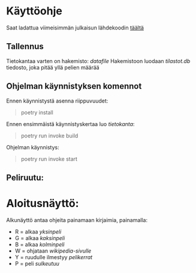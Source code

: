 # Käyttöohje
Saat ladattua viimeisimmän julkaisun lähdekoodin [täältä]()

## Tallennus
Tietokantaa varten on hakemisto: *datafile*
Hakemistoon luodaan *tilastot.db* tiedosto, joka pitää yllä pelien määrää

## Ohjelman käynnistyksen komennot
Ennen käynnistystä asenna riippuvuudet:
> poetry install

Ennen ensimmäistä käynnistyskertaa luo *tietokanta*:
> poetry run invoke build

Ohjelman käynnistys:
> poetry run invoke start

## Peliruutu:
# Aloitusnäyttö:
Alkunäyttö antaa ohjeita painamaan kirjaimia, painamalla:
- R = alkaa *yksinpeli*
- G = alkaa *kaksinpeli*
- B = alkaa *kolminpeli*
- W = ohjataan *wikipedia-sivulle*
- Y = ruudulle ilmestyy *pelikerrat*
- P = peli *sulkeutuu*
![]()
